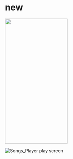 # new
<img src="https://user-images.githubusercontent.com/92154698/136537437-13c4ce8c-a52c-435c-bdd2-23c22bcfe4a9.png" width="200" height="400" />

![Songs_Player play screen](https://user-images.githubusercontent.com/92154698/136537437-13c4ce8c-a52c-435c-bdd2-23c22bcfe4a9.png)

